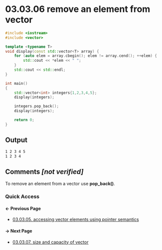 # 03.03.06 remove an element from vector

```cxx
#include <iostream>
#include <vector>

template <typename T>
void display(const std::vector<T> array) {
    for (auto elem = array.cbegin(); elem != array.cend(); ++elem) {
        std::cout << *elem << " ";
    }
    std::cout << std::endl;
}

int main()
{
    std::vector<int> integers{1,2,3,4,5};
    display(integers);

    integers.pop_back();
    display(integers);

    return 0;
}

```

## Output

```txt
1 2 3 4 5 
1 2 3 4 
```

## Comments *[not verified]*

To remove an element from a vector use **pop_back()**.

### Quick Access

<div class="previous_page pagination">

#### &#8592; Previous Page

* [03.03.05. accessing vector elements using pointer semantics](./../../03.stl/03.array/05.semantics.md)

</div>
<div class="next_page pagination">

#### &#8594; Next Page

* [03.03.07. size and capacity of vector](./../../03.stl/03.array/07.memory.md)

</div>
